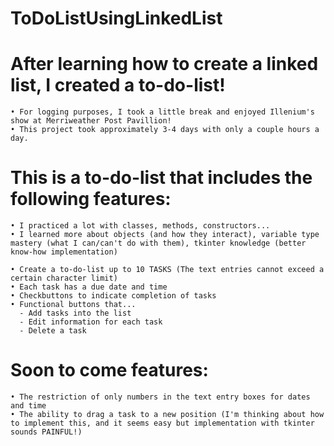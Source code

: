 # ToDoListUsingLinkedList
# After learning how to create a linked list, I created a to-do-list! 
    • For logging purposes, I took a little break and enjoyed Illenium's show at Merriweather Post Pavillion!
    • This project took approximately 3-4 days with only a couple hours a day.
# This is a to-do-list that includes the following features:
    • I practiced a lot with classes, methods, constructors...
    • I learned more about objects (and how they interact), variable type mastery (what I can/can't do with them), tkinter knowledge (better know-how implementation)
     
    • Create a to-do-list up to 10 TASKS (The text entries cannot exceed a certain character limit)
    • Each task has a due date and time
    • Checkbuttons to indicate completion of tasks
    • Functional buttons that...
      - Add tasks into the list
      - Edit information for each task
      - Delete a task
# Soon to come features:
    • The restriction of only numbers in the text entry boxes for dates and time
    • The ability to drag a task to a new position (I'm thinking about how to implement this, and it seems easy but implementation with tkinter sounds PAINFUL!)
